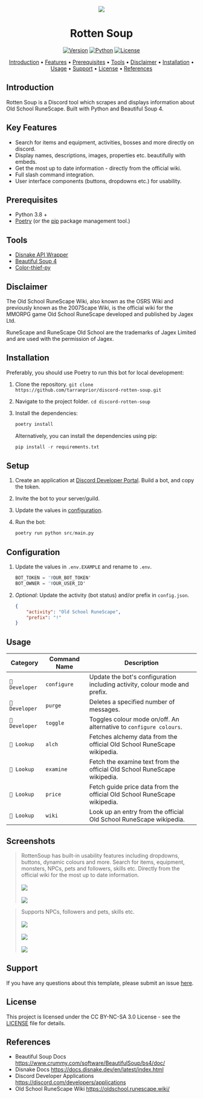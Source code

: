 
<p align="center"><img src="https://github.com/tarranprior/discord-rotten-soup/blob/main/assets/rottensoup-banner.png" /></p>
<h1 align="center">Rotten Soup</h1>

<a href="https://github.com/tarranprior/discord-rotten-soup/releases"><p align="center">![Version](https://img.shields.io/badge/Latest%20Version-v1.0.0-7289da?style=for-the-badge)</a>
<a href="https://www.python.org/downloads/">![Python](https://img.shields.io/badge/made%20with-python%203.8-7289da?style=for-the-badge&logo=python&logoColor=ffdd54)</a>
<a href="https://github.com/tarranprior/discord-rotten-soup/blob/main/LICENSE">![License](https://img.shields.io/badge/license-CC%20BY%20NC%20SA%203.0-7289da?style=for-the-badge)</p></a>
</p>
<p align="center"><a href="#introduction">Introduction</a> • <a href="#key-features">Features</a> • <a href="#prerequisites">Prerequisites</a> • <a href="#tools">Tools</a> • <a href="#disclaimer">Disclaimer</a> • <a href="#installation">Installation</a> • <a href="#usage">Usage</a> • <a href="#support">Support</a> • <a href="#license">License</a> • <a href="#references">References</a></p>

## Introduction
Rotten Soup is a Discord tool which scrapes and displays information about Old School RuneScape. Built with Python and Beautiful Soup 4.

## Key Features
- Search for items and equipment, activities, bosses and more directly on discord.
- Display names, descriptions, images, properties etc. beautifully with embeds.
- Get the most up to date information - directly from the official wiki.
- Full slash command integration.
- User interface components (buttons, dropdowns etc.) for usability.

## Prerequisites
- Python 3.8 +
- [Poetry](https://python-poetry.org/docs) (or the [pip](https://pypi.org/project/pip/) package management tool.)

## Tools
- [Disnake API Wrapper](https://github.com/DisnakeDev/disnake)
- [Beautiful Soup 4](https://www.crummy.com/software/BeautifulSoup/bs4/doc/)
- [Color-thief-py](https://github.com/fengsp/color-thief-py)

## Disclaimer
The Old School RuneScape Wiki, also known as the OSRS Wiki and previously known as the 2007Scape Wiki, is the official wiki for the MMORPG game Old School RuneScape developed and published by Jagex Ltd.

RuneScape and RuneScape Old School are the trademarks of Jagex Limited and are used with the permission of Jagex.

## Installation
Preferably, you should use Poetry to run this bot for local development:

1. Clone the repository. `git clone https://github.com/tarranprior/discord-rotten-soup.git`
2. Navigate to the project folder. `cd discord-rotten-soup`
3. Install the dependencies:

    ```s
    poetry install
    ```

    Alternatively, you can install the dependencies using pip:
    
    ```s
    pip install -r requirements.txt
    ```

## Setup
1. Create an application at [Discord Developer Portal](https://discord.com/developers/applications). Build a bot, and copy the token.
2. Invite the bot to your server/guild.
3. Update the values in [configuration](#configuration).
4. Run the bot:

    ```s
    poetry run python src/main.py
    ```

## Configuration
1. Update the values in `.env.EXAMPLE` and rename to `.env`.

   ```s
   BOT_TOKEN = 'YOUR_BOT_TOKEN'
   BOT_OWNER = 'YOUR_USER_ID'
   ```
2. *Optional*: Update the activity (bot status) and/or prefix in `config.json`.

   ```json
   {
       "activity": "Old School RuneScape",
       "prefix": "!"
   }
   ```

## Usage

| Category | Command Name | Description |
| ------------- | ------------- | ------------- |
| `📏 Developer` | `configure` | Update the bot's configuration including activity, colour mode and prefix. |
| `📏 Developer` | `purge` | Deletes a specified number of messages. |
| `📏 Developer` | `toggle` | Toggles colour mode on/off. An alternative to `configure colours`. |
| `🔎 Lookup` | `alch` | Fetches alchemy data from the official Old School RuneScape wikipedia. |
| `🔎 Lookup` | `examine` | Fetch the examine text from the official Old School RuneScape wikipedia. |
| `🔎 Lookup` | `price` | Fetch guide price data from the official Old School RuneScape wikipedia. |
| `🔎 Lookup` | `wiki` | Look up an entry from the official Old School RuneScape wikipedia. |

## Screenshots

> RottenSoup has built-in usability features including dropdowns, buttons, dynamic colours and more. Search for items, equipment, monsters, NPCs, pets and followers, skills etc. Directly from the official wiki for the most up to date information.
> <br /><br />
> <img src="https://github.com/tarranprior/discord-rotten-soup/blob/main/assets/demo1.png" />
> <br /><br />
> <img src="https://github.com/tarranprior/discord-rotten-soup/blob/main/assets/demo2.png" />

> Supports NPCs, followers and pets, skills etc.
> <br /><br />
> <img src="https://github.com/tarranprior/discord-rotten-soup/blob/main/assets/demo3.png" />
> <br /><br />
> <img src="https://github.com/tarranprior/discord-rotten-soup/blob/main/assets/demo4.png" />
> <br /><br />
> <img src="https://github.com/tarranprior/discord-rotten-soup/blob/main/assets/demo5.png" />


## Support
If you have any questions about this template, please submit an issue [here](https://github.com/tarranprior/discord-rotten-soup/issues).<br/>

## License
This project is licensed under the CC BY-NC-SA 3.0 License - see the [LICENSE](https://github.com/tarranprior/discord-rotten-soup/blob/main/LICENSE) file for details.

## References
- Beautiful Soup Docs https://www.crummy.com/software/BeautifulSoup/bs4/doc/
- Disnake Docs https://docs.disnake.dev/en/latest/index.html
- Discord Developer Applications https://discord.com/developers/applications
- Old School RuneScape Wiki https://oldschool.runescape.wiki/